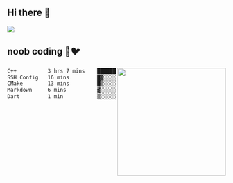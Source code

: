 ## Hi there 👋

<!--
**IZSSERAFIM/IZSSERAFIM** is a ✨ _special_ ✨ repository because its `README.md` (this file) appears on your GitHub profile.

Here are some ideas to get you started:

- 🔭 I’m currently working on ...
- 🌱 I’m currently learning ...
- 👯 I’m looking to collaborate on ...
- 🤔 I’m looking for help with ...
- 💬 Ask me about ...
- 📫 How to reach me: ...
- 😄 Pronouns: ...
- ⚡ Fun fact: ...
-->

![](https://pixel-profile.vercel.app/api/github-stats?username=IZSSERAFIM&screen_effect=true&theme=rainbow)

<!--
[![IZSSERAFIM's GitHub stats](https://github-readme-stats-omega-one-96.vercel.app/api?username=IZSSERAFIM&show_icons=true&theme=radical)](https://github.com/anuraghazra/github-readme-stats)
[![Top Langs](https://github-readme-stats-omega-one-96.vercel.app/api/top-langs/?username=IZSSERAFIM&layout=compact)](https://github.com/anuraghazra/github-readme-stats)
-->
## noob coding 🥬🐦

<img src="https://github-readme-stats-omega-one-96.vercel.app/api/top-langs/?username=IZSSERAFIM&layout=compact&langs_count=6" width="250" align="right"/>

<!--START_SECTION:waka-->

```txt
C++          3 hrs 7 mins    ████████████████████▓░░░░   83.14 %
SSH Config   16 mins         █▓░░░░░░░░░░░░░░░░░░░░░░░   07.30 %
CMake        13 mins         █▒░░░░░░░░░░░░░░░░░░░░░░░   05.82 %
Markdown     6 mins          ▓░░░░░░░░░░░░░░░░░░░░░░░░   02.96 %
Dart         1 min           ▒░░░░░░░░░░░░░░░░░░░░░░░░   00.79 %
```

<!--END_SECTION:waka-->

